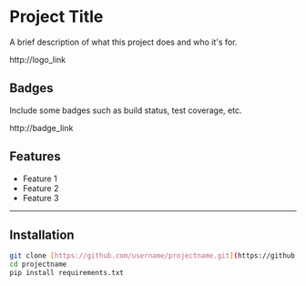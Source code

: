 # Project Title

A brief description of what this project does and who it's for.

http://logo_link

## Badges

Include some badges such as build status, test coverage, etc.

http://badge_link

## Features

* Feature 1
* Feature 2
* Feature 3

---

## Installation

```bash
git clone [https://github.com/username/projectname.git](https://github.com/username/projectname.git)
cd projectname
pip install requirements.txt